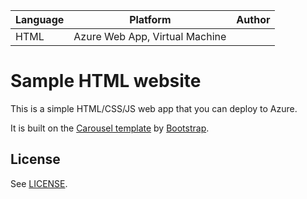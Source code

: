 | Language | Platform | Author |
| -------- | --------|--------|
| HTML |  Azure Web App, Virtual Machine| |

# Sample HTML website 

This is a simple HTML/CSS/JS web app that you can deploy to Azure. 

It is built on the [Carousel template](http://getbootstrap.com/examples/carousel/) by [Bootstrap](http://getbootstrap.com/).

## License

See [LICENSE](LICENSE).


